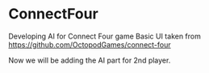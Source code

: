 # ConnectFour
Developing AI for Connect Four game
Basic UI taken from https://github.com/OctopodGames/connect-four

Now we will be adding the AI part for 2nd player.
